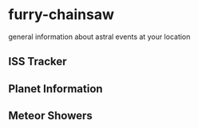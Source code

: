 # furry-chainsaw
general information about astral events at your location

## ISS Tracker

## Planet Information

## Meteor Showers
